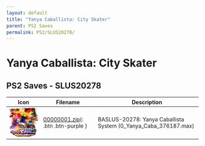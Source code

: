 ```yaml
---
layout: default
title: "Yanya Caballista: City Skater"
parent: PS2 Saves
permalink: PS2/SLUS20278/
---
```

# Yanya Caballista: City Skater

## PS2 Saves - SLUS20278

| Icon | Filename | Description |
|------|----------|-------------|
| ![Yanya Caballista: City Skater](icon0.png) | [00000001.zip](00000001.zip){: .btn .btn-purple } | BASLUS-20278: Yanya Caballista System (0_Yanya_Caba_376187.max) |
